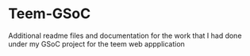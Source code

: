 # Teem-GSoC
Additional readme files and documentation for the work that I had done under my GSoC project for the teem web appplication
